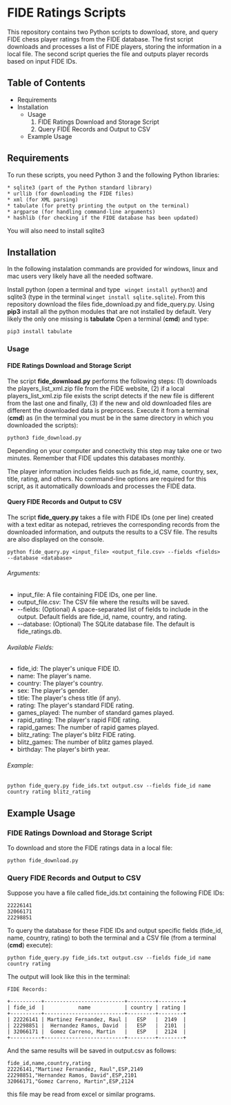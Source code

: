 # FIDE Ratings Scripts

This repository contains two Python scripts to download, store, and query FIDE chess player ratings from the FIDE database. The first script downloads and processes a list of FIDE players, storing the information in a local file. The second script queries the file and outputs player records based on input FIDE IDs.

## Table of Contents

* Requirements
* Installation
  * Usage
    1. FIDE Ratings Download and Storage Script
    1. Query FIDE Records and Output to CSV
  * Example Usage
 
## Requirements

To run these scripts, you need Python 3 and the following Python libraries:

    * sqlite3 (part of the Python standard library)
    * urllib (for downloading the FIDE files)
    * xml (for XML parsing)
    * tabulate (for pretty printing the output on the terminal)
    * argparse (for handling command-line arguments)
    * hashlib (for checking if the FIDE database has been updated)

You will also need to install sqlite3 


## Installation
In the following instalation commands are provided for windows, linux and mac users very likely have all the needed software.

Install python (open a terminal and type ``` winget install python3```)  and sqlite3 (type in the terminal ``` winget install sqlite.sqlite ```). From this repository download the files fide_download.py and fide_query.py.
Using __pip3__ install all the python modules that are not installed by default. Very likely the only one missing is __tabulate__
Open a terminal (__cmd__)  and type:

```
pip3 install tabulate
```
### Usage

#### FIDE Ratings Download and Storage Script

The script __fide_download.py__ performs the following steps: (1) downloads the players_list_xml.zip file from the FIDE website, (2) if a local players_list_xml.zip file exists the script detects if the new file is different from the last one 
and finally, (3) if the new and old downloaded files are different the downloaded data is preprocess.
Execute it from a terminal (__cmd__) as (in the terminal you must be in the same directory in which you downloaded the scripts):

```
python3 fide_download.py
```
Depending on your computer and conectivity this step may take one or two minutes. Remember that FIDE updates this databases monthly.

The player information includes fields such as fide_id, name, country, sex, title, rating, and others.
No command-line options are required for this script, as it automatically downloads and processes the FIDE data.

#### Query FIDE Records and Output to CSV

The script __fide_query.py__ takes a file with FIDE IDs (one per line) created with a text editar as notepad, retrieves the corresponding records from the downloaded information, and outputs the results to a CSV file. The results are also displayed on the console.

```
python fide_query.py <input_file> <output_file.csv> --fields <fields> --database <database>
```

###### Arguments:

*    input_file: A file containing FIDE IDs, one per line.
*    output_file.csv: The CSV file where the results will be saved.
*    --fields: (Optional) A space-separated list of fields to include in the output. Default fields are fide_id, name, country, and rating.
*    --database: (Optional) The SQLite database file. The default is fide_ratings.db.

###### Available Fields:

*    fide_id: The player's unique FIDE ID.
*    name: The player's name.
*    country: The player's country.
*    sex: The player's gender.
*    title: The player's chess title (if any).
*    rating: The player's standard FIDE rating.
*    games_played: The number of standard games played.
*    rapid_rating: The player's rapid FIDE rating.
*    rapid_games: The number of rapid games played.
*    blitz_rating: The player's blitz FIDE rating.
*    blitz_games: The number of blitz games played.
*    birthday: The player's birth year.

###### Example:

```
python fide_query.py fide_ids.txt output.csv --fields fide_id name country rating blitz_rating
```

## Example Usage

### FIDE Ratings Download and Storage Script

To download and store the FIDE ratings data in a local file:

```
python fide_download.py
```

### Query FIDE Records and Output to CSV

Suppose you have a file called fide_ids.txt containing the following FIDE IDs:

```
22226141
32066171
22298851
```

To query the database for these FIDE IDs and output specific fields (fide_id, name, country, rating) to both the terminal and a CSV file (from a terminal (__cmd__) execute):

```
python fide_query.py fide_ids.txt output.csv --fields fide_id name country rating
```

The output will look like this in the terminal:


```
FIDE Records:

+----------+--------------------------+---------+--------+
| fide_id  |           name           | country | rating |
+----------+--------------------------+---------+--------+
| 22226141 | Martinez Fernandez, Raul |   ESP   |  2149  |
| 22298851 |  Hernandez Ramos, David  |   ESP   |  2101  |
| 32066171 |  Gomez Carreno, Martin   |   ESP   |  2124  |
+----------+--------------------------+---------+--------+
```


And the same results will be saved in output.csv as follows:

```
fide_id,name,country,rating
22226141,"Martinez Fernandez, Raul",ESP,2149
22298851,"Hernandez Ramos, David",ESP,2101
32066171,"Gomez Carreno, Martin",ESP,2124
```

this file may be read from excel or similar programs.

